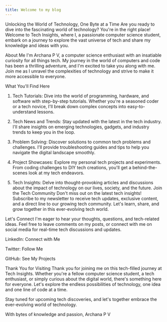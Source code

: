 ```yaml
---
title: Welcome to my blog
---
```


Unlocking the World of Technology, One Byte at a Time
Are you ready to dive into the fascinating world of technology? You're in the right place! Welcome to Tech Insights, where I, a passionate computer science student, embark on a journey to explore the vast universe of tech and share my knowledge and ideas with you.

About Me
I'm Archana P V, a computer science enthusiast with an insatiable curiosity for all things tech. My journey in the world of computers and code has been a thrilling adventure, and I'm excited to take you along with me. Join me as I unravel the complexities of technology and strive to make it more accessible to everyone.

What You'll Find Here
1. Tech Tutorials: Dive into the world of programming, hardware, and software with step-by-step tutorials. Whether you're a seasoned coder or a tech novice, I'll break down complex concepts into easy-to-understand lessons.

2. Tech News and Trends: Stay updated with the latest in the tech industry. I'll share insights on emerging technologies, gadgets, and industry trends to keep you in the loop.

3. Problem Solving: Discover solutions to common tech problems and challenges. I'll provide troubleshooting guides and tips to help you navigate the digital landscape smoothly.

4. Project Showcases: Explore my personal tech projects and experiments. From coding challenges to DIY tech creations, you'll get a behind-the-scenes look at my tech endeavors.

5. Tech Insights: Delve into thought-provoking articles and discussions about the impact of technology on our lives, society, and the future.
Join the Tech Community
Don't miss out on the latest tech insights! Subscribe to my newsletter to receive tech updates, exclusive content, and a direct line to our growing tech community. Let's learn, share, and grow together in this ever-evolving tech world.

Let's Connect
I'm eager to hear your thoughts, questions, and tech-related ideas. Feel free to leave comments on my posts, or connect with me on social media for real-time tech discussions and updates.

LinkedIn: Connect with Me

Twitter: Follow Me

GitHub: See My Projects

Thank You for Visiting
Thank you for joining me on this tech-filled journey at Tech Insights. Whether you're a fellow computer science student, a tech enthusiast, or simply curious about the digital world, there's something here for everyone. Let's explore the endless possibilities of technology, one idea and one line of code at a time.

Stay tuned for upcoming tech discoveries, and let's together embrace the ever-evolving world of technology.

With bytes of knowledge and passion,
Archana P V

